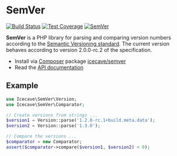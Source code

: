 # SemVer

[![Build Status]](https://travis-ci.org/IcecaveStudios/semver)
[![Test Coverage]](https://coveralls.io/r/IcecaveStudios/semver?branch=develop)
[![SemVer]](http://semver.org)

**SemVer** is a PHP library for parsing and comparing version numbers according to the [Semantic Versioning standard](http://semver.org).
The current version behaves according to version 2.0.0-rc.2 of the specification.

* Install via [Composer](http://getcomposer.org) package [icecave/semver](https://packagist.org/packages/icecave/semver)
* Read the [API documentation](http://icecavestudios.github.io/semver/artifacts/documentation/api/)

## Example

```php
use Icecave\SemVer\Version;
use Icecave\SemVer\Comparator;

// Create versions from strings ...
$version1 = Version::parse('1.2.0-rc.1+build.meta.data');
$version2 = Version::parse('1.3.0');

// Compare the versions ...
$comparator = new Comparator;
assert($comparator->compare($version1, $version2) < 0);
```

<!-- references -->
[Build Status]: https://travis-ci.org/IcecaveStudios/semver.png?branch=develop
[Test Coverage]: https://coveralls.io/repos/IcecaveStudios/semver/badge.png?branch=develop
[SemVer]: http://calm-shore-6115.herokuapp.com/?label=semver&value=3.0.0&color=green
